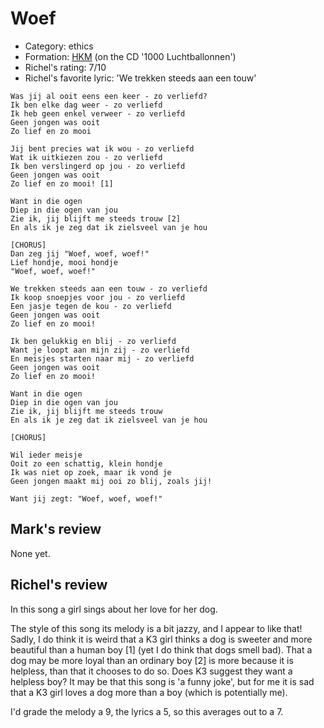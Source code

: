 # Woef

 * Category: ethics
 * Formation: [HKM](Hkm.md) (on the CD '1000 Luchtballonnen')
 * Richel's rating: 7/10
 * Richel's  favorite lyric: 'We trekken steeds aan een touw'

```
Was jij al ooit eens een keer - zo verliefd?
Ik ben elke dag weer - zo verliefd
Ik heb geen enkel verweer - zo verliefd
Geen jongen was ooit
Zo lief en zo mooi

Jij bent precies wat ik wou - zo verliefd
Wat ik uitkiezen zou - zo verliefd
Ik ben verslingerd op jou - zo verliefd
Geen jongen was ooit
Zo lief en zo mooi! [1]

Want in die ogen
Diep in die ogen van jou
Zie ik, jij blijft me steeds trouw [2]
En als ik je zeg dat ik zielsveel van je hou

[CHORUS]
Dan zeg jij "Woef, woef, woef!"
Lief hondje, mooi hondje
"Woef, woef, woef!"

We trekken steeds aan een touw - zo verliefd
Ik koop snoepjes voor jou - zo verliefd
Een jasje tegen de kou - zo verliefd
Geen jongen was ooit
Zo lief en zo mooi!

Ik ben gelukkig en blij - zo verliefd
Want je loopt aan mijn zij - zo verliefd
En meisjes starten naar mij - zo verliefd
Geen jongen was ooit
Zo lief en zo mooi!

Want in die ogen
Diep in die ogen van jou
Zie ik, jij blijft me steeds trouw
En als ik je zeg dat ik zielsveel van je hou

[CHORUS]

Wil ieder meisje
Ooit zo een schattig, klein hondje
Ik was niet op zoek, maar ik vond je
Geen jongen maakt mij ooi zo blij, zoals jij!

Want jij zegt: "Woef, woef, woef!"
```

## Mark's review

None yet.

## Richel's review

In this song a girl sings about her love for her dog.

The style of this song its melody is a bit jazzy, and I appear to like that! 
Sadly, I do think it is weird that a K3 girl thinks a dog is sweeter and
more beautiful than a human boy [1] (yet I do think that dogs smell bad).
That a dog may be more loyal than an ordinary boy [2] is more because it is
helpless, than that it chooses to do so. Does K3 suggest they want a helpless boy?
It may be that this song is 'a funny joke', but for me it is sad that a K3 girl
loves a dog more than a boy (which is potentially me). 

I'd grade the melody a 9, the lyrics a 5, so this averages out to a 7.

